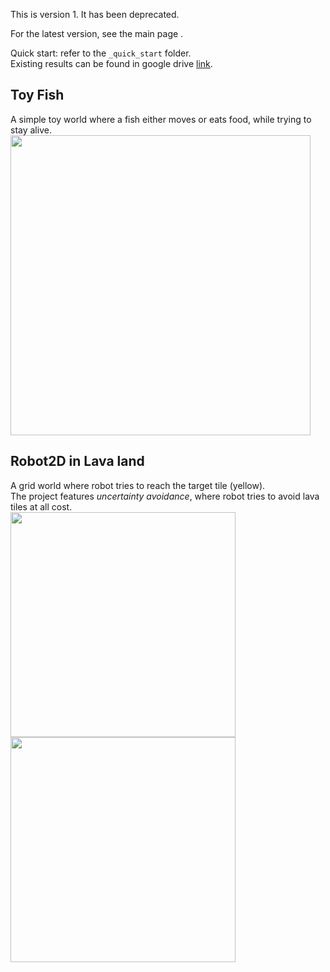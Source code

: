 This is version 1. It has been deprecated.

For the latest version, see the main page .

Quick start: refer to the `_quick_start` folder.<br>
Existing results can be found in google drive <a href="https://drive.google.com/drive/folders/1FoeGgfcO4hdWZynxVFrzPYWvYwIWVZ0p?usp=sharing">link</a>.

## Toy Fish
A simple toy world where a fish either moves or eats food, while trying to stay alive.
<img src="https://drive.google.com/uc?export=view&id=1-qvG1E_AThX0-XOsw-zJvl9bAvfxKLcD" width="480"></img>

## Robot2D in Lava land
A grid world where robot tries to reach the target tile (yellow).<br>
The project features *uncertainty avoidance*, where robot tries to avoid lava tiles at all cost.<br>
<img src="https://drive.google.com/uc?export=view&id=101T_MzHh70T7y55TJdBPpvXEo8yWgntT" width="360"></img>
<img src="https://drive.google.com/uc?export=view&id=1C1pK4bOtnaBagbJc9nBfSXV2BI-P7n8g" width="360"></img><br>
